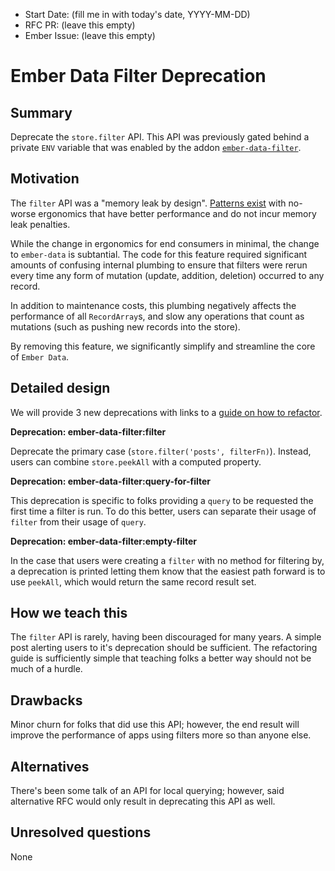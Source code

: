 - Start Date: (fill me in with today's date, YYYY-MM-DD)
- RFC PR: (leave this empty)
- Ember Issue: (leave this empty)

# Ember Data Filter Deprecation

## Summary

Deprecate the `store.filter` API. This API was previously gated
behind a private `ENV` variable that was enabled by the addon
[`ember-data-filter`](https://github.com/ember-data/ember-data-filter/tree/b62c992186c00dce8cc81f1fb0cf5e2e6fee0f6b#ember-data-filter).

## Motivation

The `filter` API was a "memory leak by design". [Patterns exist](https://github.com/ember-data/ember-data-filter#recommended-refactor-guide)
with no-worse ergonomics that have better performance and do not incur memory leak penalties.
 
While the change in ergonomics for end consumers in minimal, the change to `ember-data` is subtantial.
The code for this feature required significant amounts of confusing internal plumbing to ensure that
filters were rerun every time any form of mutation (update, addition, deletion) occurred to any record.

In addition to maintenance costs, this plumbing negatively affects the performance of all `RecordArray`s,
 and slow any operations that count as mutations (such as pushing new records into the store).

By removing this feature, we significantly simplify and streamline the core of `Ember Data`.

## Detailed design

We will provide 3 new deprecations with links to a [guide on how to refactor](https://github.com/ember-data/ember-data-filter#recommended-refactor-guide).

**Deprecation: ember-data-filter:filter**

Deprecate the primary case (`store.filter('posts', filterFn)`).
Instead, users can combine `store.peekAll` with a computed property.

**Deprecation: ember-data-filter:query-for-filter**

This deprecation is specific to folks providing a `query` to be requested the
first time a filter is run. To do this better, users can separate their usage
of `filter` from their usage of `query`.

**Deprecation: ember-data-filter:empty-filter**

In the case that users were creating a `filter` with no method for filtering by,
a deprecation is printed letting them know that the easiest path forward is to
use `peekAll`, which would return the same record result set.

## How we teach this

The `filter` API is rarely, having been discouraged for many years. A simple post
 alerting users to it's deprecation should be sufficient. The refactoring guide is
 sufficiently simple that teaching folks a better way should not be much of a hurdle.

## Drawbacks

Minor churn for folks that did use this API; however, the end result will improve the
performance of apps using filters more so than anyone else.

## Alternatives

There's been some talk of an API for local querying; however, said alternative RFC
 would only result in deprecating this API as well.

## Unresolved questions

None